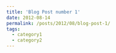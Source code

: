```yaml
---
title: 'Blog Post number 1'
date: 2012-08-14
permalink: /posts/2012/08/blog-post-1/
tags:
  - category1
  - category2
---
```


